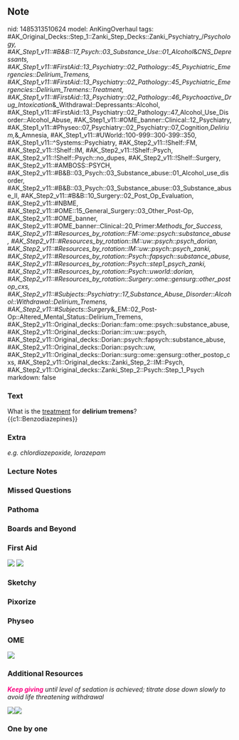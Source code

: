 ## Note
nid: 1485313510624
model: AnKingOverhaul
tags: #AK_Original_Decks::Step_1::Zanki_Step_Decks::Zanki_Psychiatry_/_Psychology, #AK_Step1_v11::#B&B::17_Psych::03_Substance_Use::01_Alcohol_&_CNS_Depressants, #AK_Step1_v11::#FirstAid::13_Psychiatry::02_Pathology::45_Psychiatric_Emergencies::Delirium_Tremens, #AK_Step1_v11::#FirstAid::13_Psychiatry::02_Pathology::45_Psychiatric_Emergencies::Delirium_Tremens::Treatment, #AK_Step1_v11::#FirstAid::13_Psychiatry::02_Pathology::46_Psychoactive_Drug_Intoxication_&_Withdrawal::Depressants::Alcohol, #AK_Step1_v11::#FirstAid::13_Psychiatry::02_Pathology::47_Alcohol_Use_Disorder::Alcohol_Abuse, #AK_Step1_v11::#OME_banner::Clinical::12_Psychiatry, #AK_Step1_v11::#Physeo::07_Psychiatry::02_Psychiatry::07_Cognition,_Delirium,_&_Amnesia, #AK_Step1_v11::#UWorld::100-999::300-399::350, #AK_Step1_v11::^Systems::Psychiatry, #AK_Step2_v11::!Shelf::FM, #AK_Step2_v11::!Shelf::IM, #AK_Step2_v11::!Shelf::Psych, #AK_Step2_v11::!Shelf::Psych::no_dupes, #AK_Step2_v11::!Shelf::Surgery, #AK_Step2_v11::#AMBOSS::PSYCH, #AK_Step2_v11::#B&B::03_Psych::03_Substance_abuse::01_Alcohol_use_disorder, #AK_Step2_v11::#B&B::03_Psych::03_Substance_abuse::03_Substance_abuse_II, #AK_Step2_v11::#B&B::10_Surgery::02_Post_Op_Evaluation, #AK_Step2_v11::#NBME, #AK_Step2_v11::#OME::15_General_Surgery::03_Other_Post-Op, #AK_Step2_v11::#OME_banner, #AK_Step2_v11::#OME_banner::Clinical::20_Primer:_Methods_for_Success, #AK_Step2_v11::#Resources_by_rotation::FM::ome::psych::substance_abuse, #AK_Step2_v11::#Resources_by_rotation::IM::uw::psych::psych_dorian, #AK_Step2_v11::#Resources_by_rotation::IM::uw::psych::psych_zanki, #AK_Step2_v11::#Resources_by_rotation::Psych::fapsych::substance_abuse, #AK_Step2_v11::#Resources_by_rotation::Psych::step1_psych_zanki, #AK_Step2_v11::#Resources_by_rotation::Psych::uworld::dorian, #AK_Step2_v11::#Resources_by_rotation::Surgery::ome::gensurg::other_postop_cxs, #AK_Step2_v11::#Subjects::Psychiatry::17_Substance_Abuse_Disorder::Alcohol::Withdrawal::Delirium_Tremens, #AK_Step2_v11::#Subjects::Surgery_&_EM::02_Post-Op::Altered_Mental_Status::Delirium_Tremens, #AK_Step2_v11::Original_decks::Dorian::fam::ome::psych::substance_abuse, #AK_Step2_v11::Original_decks::Dorian::im::uw::psych, #AK_Step2_v11::Original_decks::Dorian::psych::fapsych::substance_abuse, #AK_Step2_v11::Original_decks::Dorian::psych::uw, #AK_Step2_v11::Original_decks::Dorian::surg::ome::gensurg::other_postop_cxs, #AK_Step2_v11::Original_decks::Zanki_Step_2::IM::Psych, #AK_Step2_v11::Original_decks::Zanki_Step_2::Psych::Step_1_Psych
markdown: false

### Text
<div>
  What is the <u>treatment</u> for <b>delirium tremens</b>?
</div>
<div>
  {{c1::Benzodiazepines}}
</div>

### Extra
<i>e.g. chlordiazepoxide, lorazepam</i>

### Lecture Notes


### Missed Questions


### Pathoma


### Boards and Beyond


### First Aid
<img src="tmp4Y2zwX.png"> <img src="tmpXGtqXi.png">

### Sketchy


### Pixorize


### Physeo


### OME
<div class="ome-widget">
  <a href=
  "https://onlinemeded.org/spa/psychiatry?ref=anki"><img src=
  "_OME_AnkiFlashcards_Topic_1.png"></a>
</div>

### Additional Resources
<i><b><font color="#FC0280">Keep giving</font></b> until level of
sedation is achieved; titrate dose down slowly to avoid life
threatening withdrawal</i>
<div>
  <i><img src="paste-1681505466187777.jpg" style="" class=
  "resizer"><img src="paste-1682931395330049.jpg" style="" class=
  "resizer"></i>
</div>

### One by one


